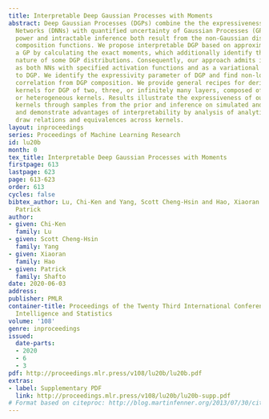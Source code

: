 ```yaml
---
title: Interpretable Deep Gaussian Processes with Moments
abstract: Deep Gaussian Processes (DGPs) combine the the expressiveness of Deep Neural
  Networks (DNNs) with quantified uncertainty of Gaussian Processes (GPs). Expressive
  power and intractable inference both result from the non-Gaussian distribution over
  composition functions. We propose interpretable DGP based on approximating DGP as
  a GP by calculating the exact moments, which additionally identify the heavy-tailed
  nature of some DGP distributions. Consequently, our approach admits interpretation
  as both NNs with specified activation functions and as a variational approximation
  to DGP. We identify the expressivity parameter of DGP and find non-local and non-stationary
  correlation from DGP composition. We provide general recipes for deriving the effective
  kernels for DGP of two, three, or infinitely many layers, composed of homogeneous
  or heterogeneous kernels. Results illustrate the expressiveness of our effective
  kernels through samples from the prior and inference on simulated and real data
  and demonstrate advantages of interpretability by analysis of analytic forms, and
  draw relations and equivalences across kernels.
layout: inproceedings
series: Proceedings of Machine Learning Research
id: lu20b
month: 0
tex_title: Interpretable Deep Gaussian Processes with Moments
firstpage: 613
lastpage: 623
page: 613-623
order: 613
cycles: false
bibtex_author: Lu, Chi-Ken and Yang, Scott Cheng-Hsin and Hao, Xiaoran and Shafto,
  Patrick
author:
- given: Chi-Ken
  family: Lu
- given: Scott Cheng-Hsin
  family: Yang
- given: Xiaoran
  family: Hao
- given: Patrick
  family: Shafto
date: 2020-06-03
address: 
publisher: PMLR
container-title: Proceedings of the Twenty Third International Conference on Artificial
  Intelligence and Statistics
volume: '108'
genre: inproceedings
issued:
  date-parts:
  - 2020
  - 6
  - 3
pdf: http://proceedings.mlr.press/v108/lu20b/lu20b.pdf
extras:
- label: Supplementary PDF
  link: http://proceedings.mlr.press/v108/lu20b/lu20b-supp.pdf
# Format based on citeproc: http://blog.martinfenner.org/2013/07/30/citeproc-yaml-for-bibliographies/
---
```

